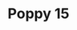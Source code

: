 ---
title: 'Poppy 15'
description: ''
credit: 'Place Holder'
style: ''
project: 'Poppy'
type: 'photo'
pathToImage: '/gallery/poppy/poppy-15.jpg'
alt: 'Poppy 15'
width: 2160
height: 3239
...